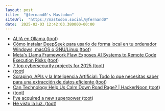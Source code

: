 ```yaml
---
layout: post
title:  "@fernand0's Mastodon"
siteUrl:  "https://mastodon.social/@fernand0"
date:  2025-02-03 12:42:03.380000+00:00
---
```

*  [ALIA en Ollama   ](https://rarcos.com/es/2025/01/22/ALIA_on_Ollama/) ([toot](https://mastodon.social/@fernand0/113940006396044877))
*  [Cómo instalar DeepSeek para usarlo de forma local en tu ordenador Windows, macOS o GNU/Linux ](https://www.xataka.com/basics/como-instalar-deepseek-para-usarlo-forma-local-tu-ordenador-windows-macos-gnu-linu) ([toot](https://mastodon.social/@fernand0/113939637042132206))
*  [Meta's Llama Framework Flaw Exposes AI Systems to Remote Code Execution Risks ](https://thehackernews.com/2025/01/metas-llama-framework-flaw-exposes-ai.htm) ([toot](https://mastodon.social/@fernand0/113939570154100047))
*  [7 top cybersecurity projects for 2025 ](https://www.csoonline.com/article/3801019/7-top-cybersecurity-projects-for-2025.htm) ([toot](https://mastodon.social/@fernand0/113939264346119356))
*  [ ](https://mastodon.social/users/fernand0/statuses/113938627553150738/activity) ([toot](https://mastodon.social/users/fernand0/statuses/113938627553150738/activity))
*  [Scraping, APIs y la Inteligencia Artificial: Todo lo que necesitas saber para una extracción de datos eficiente ](https://wwwhatsnew.com/2025/01/06/scraping-apis-y-la-inteligencia-artificial-todo-lo-que-necesitas-saber-para-una-extraccion-de-datos-eficiente) ([toot](https://mastodon.social/@fernand0/113938241004007449))
*  [Can Technology Help Us Calm Down Road Rage? \| HackerNoon ](https://hackernoon.com/can-technology-help-us-calm-down-road-rag) ([toot](https://mastodon.social/@fernand0/113937514701643788))
*  [ ](https://mastodon.social/@vrruiz) ([toot](https://mastodon.social/@fernand0/113936625036773595))
*  [I’ve acquired a new superpower ](https://danielwirtz.com/blog/spot-the-difference-superpowe) ([toot](https://mastodon.social/@fernand0/113935795802370520))
*  [He visto la luz. ](https://avecesunafoto.wordpress.com/2025/02/02/he-visto-la-luz-30) ([toot](https://mastodon.social/@fernand0/113935659442681073))
